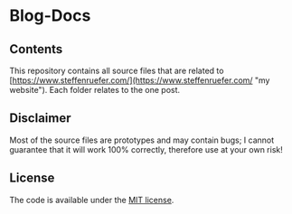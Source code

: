 # Blog-Docs

## Contents
This repository contains all source files that are related to [https://www.steffenruefer.com/](https://www.steffenruefer.com/ "my website"). Each folder relates to the one post.

## Disclaimer
Most of the source files are prototypes and may contain bugs; I cannot guarantee that it will work 100% correctly, therefore use at your own risk!

## License
The code is available under the [MIT license](LICENSE.txt).
